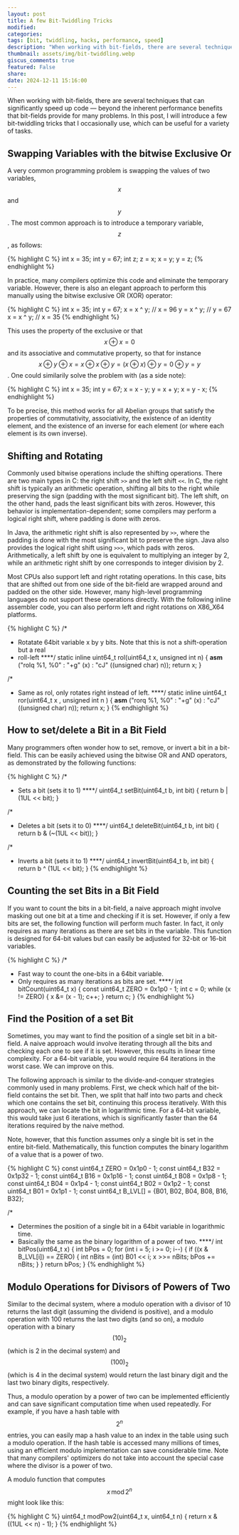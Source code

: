 ```yaml
---
layout: post
title: A few Bit-Twiddling Tricks
modified:
categories: 
tags: [bit, twiddling, hacks, performance, speed]
description: "When working with bit-fields, there are several techniques that can significantly speed up code — beyond the inherent performance benefits that bit-fields provide for many problems. In this post, I will introduce a few bit-twiddling tricks that I occasionally use, which can be useful for a variety of tasks."
thumbnail: assets/img/bit-twiddling.webp
giscus_comments: true
featured: False
share:
date: 2024-12-11 15:16:00
---
```



When working with bit-fields, there are several techniques that can significantly speed up code — beyond the inherent performance benefits that bit-fields provide for many problems. In this post, I will introduce a few bit-twiddling tricks that I occasionally use, which can be useful for a variety of tasks.

## Swapping Variables with the bitwise Exclusive Or
A very common programming problem is swapping the values of two variables, $$x$$ and $$y$$. The most common approach is to introduce a temporary variable, $$z$$, as follows:

{% highlight C %}
  int x = 35;
  int y = 67;
  int z;
  z = x;
  x = y;
  y = z;
{% endhighlight %}

In practice, many compilers optimize this code and eliminate the temporary variable. However, there is also an elegant approach to perform this manually using the bitwise exclusive OR (XOR) operator:

{% highlight C %}
  int x = 35;
  int y = 67;
  x = x ^ y;  // x = 96
  y = x ^ y;  // y = 67
  x = x ^ y;  // x = 35 
{% endhighlight %}

<!--more-->

This uses the property of the exclusive or that $$x \oplus x = 0$$ and its associative and commutative property, so that for instance $$ x \oplus y \oplus x = x \oplus x \oplus y = (x \oplus x) \oplus y = 0 \oplus y = y$$. One could similarily solve the problem with (as a side note):

{% highlight C %}
 int x = 35;
 int y = 67;
 x = x - y;
 y = x + y;
 x = y - x;
{% endhighlight %}

To be precise, this method works for all Abelian groups that satisfy the properties of commutativity, associativity, the existence of an identity element, and the existence of an inverse for each element (or where each element is its own inverse).


## Shifting and Rotating
Commonly used bitwise operations include the shifting operations. There are two main types in C: the right shift `>>` and the left shift `<<`. In C, the right shift is typically an arithmetic operation, shifting all bits to the right while preserving the sign (padding with the most significant bit). The left shift, on the other hand, pads the least significant bits with zeros. However, this behavior is implementation-dependent; some compilers may perform a logical right shift, where padding is done with zeros.

In Java, the arithmetic right shift is also represented by `>>`, where the padding is done with the most significant bit to preserve the sign. Java also provides the logical right shift using `>>>`, which pads with zeros. Arithmetically, a left shift by one is equivalent to multiplying an integer by 2, while an arithmetic right shift by one corresponds to integer division by 2.

Most CPUs also support left and right rotating operations. In this case, bits that are shifted out from one side of the bit-field are wrapped around and padded on the other side. However, many high-level programming languages do not support these operations directly. With the following inline assembler code, you can also perform left and right rotations on X86_X64 platforms.


{% highlight C %}
/*
 * Rotatate 64bit variable x by y bits. Note that this is not a shift-operation but a real
 * roll-left
 ****/
static inline uint64_t rol(uint64_t x, unsigned int n) {
    __asm__ ("rolq %1, %0" : "+g" (x) : "cJ" ((unsigned char) n));
    return x;
}

/*
 * Same as rol, only rotates right instead of left.
 ****/
static inline uint64_t ror(uint64_t x , unsigned int n ) {
    __asm__ ("rorq %1, %0" : "+g" (x) : "cJ" ((unsigned char) n));
    return x;
}
{% endhighlight %}



## How to set/delete a Bit in a Bit Field
Many programmers often wonder how to set, remove, or invert a bit in a bit-field. This can be easily achieved using the bitwise OR and AND operators, as demonstrated by the following functions:


{% highlight C %}
/*
 * Sets a bit (sets it to 1)
 ****/
uint64_t setBit(uint64_t b, int bit) {
    return b | (1UL << bit);
}

/*
 * Deletes a bit (sets it to 0)
 ****/
uint64_t deleteBit(uint64_t b, int bit) {
    return b & (~(1UL << bit));
}

/*
 * Inverts a bit (sets it to 1)
 ****/
uint64_t invertBit(uint64_t b, int bit) {
    return b ^ (1UL << bit);
}
{% endhighlight %}

## Counting the set Bits in a Bit Field
If you want to count the bits in a bit-field, a naive approach might involve masking out one bit at a time and checking if it is set. However, if only a few bits are set, the following function will perform much faster. In fact, it only requires as many iterations as there are set bits in the variable. This function is designed for 64-bit values but can easily be adjusted for 32-bit or 16-bit variables.


{% highlight C %}
/*
 * Fast way to count the one-bits in a 64bit variable.
 * Only requires as many iterations as bits are set.
 ****/
int bitCount(uint64_t x) {
    const uint64_t ZERO = 0x1p0 - 1;
    int c = 0;
    while (x != ZERO) {
        x &= (x - 1);
        c++;
    }
    return c;
}
{% endhighlight %}



## Find the Position of a set Bit
Sometimes, you may want to find the position of a single set bit in a bit-field. A naive approach would involve iterating through all the bits and checking each one to see if it is set. However, this results in linear time complexity. For a 64-bit variable, you would require 64 iterations in the worst case. We can improve on this.

The following approach is similar to the divide-and-conquer strategies commonly used in many problems. First, we check which half of the bit-field contains the set bit. Then, we split that half into two parts and check which one contains the set bit, continuing this process iteratively. With this approach, we can locate the bit in logarithmic time. For a 64-bit variable, this would take just 6 iterations, which is significantly faster than the 64 iterations required by the naive method.

Note, however, that this function assumes only a single bit is set in the entire bit-field. Mathematically, this function computes the binary logarithm of a value that is a power of two.

{% highlight C %}
const uint64_t ZERO = 0x1p0 - 1;
const uint64_t B32 = 0x1p32 - 1;
const uint64_t B16 = 0x1p16 - 1;
const uint64_t B08 = 0x1p8 - 1;
const uint64_t B04 = 0x1p4 - 1;
const uint64_t B02 = 0x1p2 - 1;
const uint64_t B01 = 0x1p1 - 1;
const uint64_t B_LVL[] = {B01, B02, B04, B08, B16, B32};

/*
 * Determines the position of a single bit in a 64bit variable in logarithmic time.
 * Basically the same as the binary logarithm of a power of two.
 ****/
int bitPos(uint64_t x) {
    int bPos = 0;
    for (int i = 5; i >= 0; i--) {
        if ((x & B_LVL[i]) == ZERO) {
            int nBits = (int) B01 << i;
            x >>= nBits;
            bPos += nBits;
        }
    }
    return bPos;
}
{% endhighlight %}



## Modulo Operations for Divisors of Powers of Two
Similar to the decimal system, where a modulo operation with a divisor of 10 returns the last digit (assuming the dividend is positive), and a modulo operation with 100 returns the last two digits (and so on), a modulo operation with a binary $$(10)_2$$ (which is 2 in the decimal system) and $$(100)_2$$ (which is 4 in the decimal system) would return the last binary digit and the last two binary digits, respectively. 

Thus, a modulo operation by a power of two can be implemented efficiently and can save significant computation time when used repeatedly. For example, if you have a hash table with $$2^n$$ entries, you can easily map a hash value to an index in the table using such a modulo operation. If the hash table is accessed many millions of times, using an efficient modulo implementation can save considerable time. Note that many compilers' optimizers do not take into account the special case where the divisor is a power of two. 

A modulo function that computes $$x \, \mbox{mod} \, 2^n$$ might look like this:


{% highlight C %}
uint64_t modPow2(uint64_t x, uint64_t n) {
  return x & ((1UL << n) - 1);
}
{% endhighlight %}
